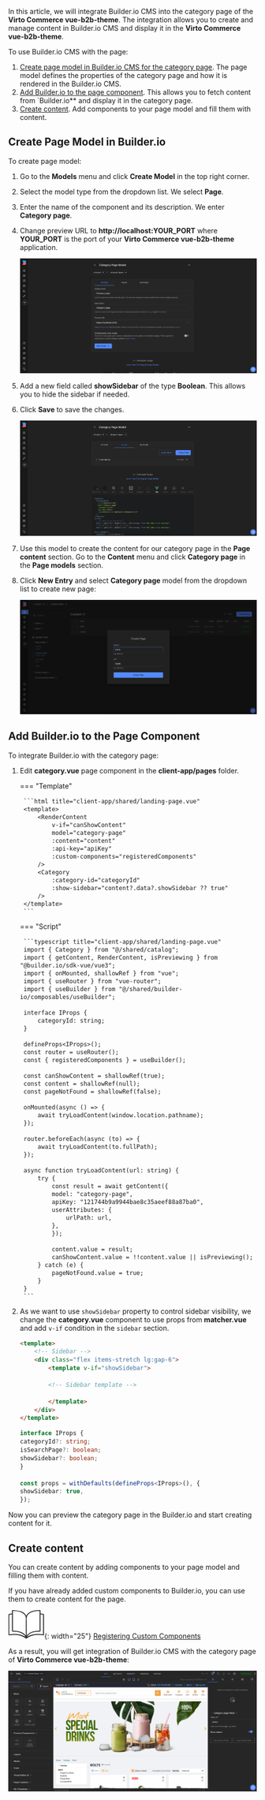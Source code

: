 In this article, we will integrate Builder.io CMS into the category page of the **Virto Commerce vue-b2b-theme**. The integration allows you to create and manage content in Builder.io CMS and display it in the **Virto Commerce vue-b2b-theme**.

To use Builder.io CMS with the page:

1. [Create page model in Builder.io CMS for the category page](category-page-integration.md#create-page-model-in-builderio). The page model defines the properties of the category page and how it is rendered in the Builder.io CMS.
1. [Add Builder.io to the page component](category-page-integration.md#add-builderio-to-the-page-component). This allows you to fetch content from `Builder.io** and display it in the category page.
1. [Create content](category-page-integration.md#create-content). Add components to your page model and fill them with content.

## Create Page Model in Builder.io

To create page model:

1. Go to the **Models** menu and click **Create Model** in the top right corner. 
1. Select the model type from the dropdown list. We select **Page**. 
1. Enter the name of the component and its description. We enter **Category page**.
1. Change preview URL to **http://localhost:YOUR_PORT** where **YOUR_PORT** is the port of your **Virto Commerce vue-b2b-theme** application.

    ![Catalog Page Block](media/catalog-page-block-builder.png)

1. Add a new field called **showSidebar** of the type **Boolean**. This allows you to hide the sidebar if needed. 
1. Click **Save** to save the changes.

    ![Catalog Page Block Fields](media/catalog-page-block-fields-builder.png)

1. Use this model to create the content for our category page in the **Page content** section. Go to the **Content** menu and click **Category page** in the **Page models** section. 
1. Click **New Entry** and select **Category page** model from the dropdown list to create new page:

    ![Create New Builder Catalog](media/create-new-builder-catalog.png)

## Add Builder.io to the Page Component

To integrate Builder.io with the category page:

1. Edit **category.vue** page component in the **client-app/pages** folder.

    === "Template"

        ```html title="client-app/shared/landing-page.vue"
        <template>
            <RenderContent
                v-if="canShowContent"
                model="category-page"
                :content="content"
                :api-key="apiKey"
                :custom-components="registeredComponents"
            />
            <Category
                :category-id="categoryId"
                :show-sidebar="content?.data?.showSidebar ?? true"
            />
        </template>
        ```

    === "Script"

        ```typescript title="client-app/shared/landing-page.vue"
        import { Category } from "@/shared/catalog";
        import { getContent, RenderContent, isPreviewing } from "@builder.io/sdk-vue/vue3";
        import { onMounted, shallowRef } from "vue";
        import { useRouter } from "vue-router";
        import { useBuilder } from "@/shared/builder-io/composables/useBuilder";

        interface IProps {
            categoryId: string;
        }

        defineProps<IProps>();
        const router = useRouter();
        const { registeredComponents } = useBuilder();

        const canShowContent = shallowRef(true);
        const content = shallowRef(null);
        const pageNotFound = shallowRef(false);

        onMounted(async () => {
            await tryLoadContent(window.location.pathname);
        });

        router.beforeEach(async (to) => {
            await tryLoadContent(to.fullPath);
        });

        async function tryLoadContent(url: string) {
            try {
                const result = await getContent({
                model: "category-page",
                apiKey: "121744b9a9944bae8c35aeef88a87ba0",
                userAttributes: {
                    urlPath: url,
                },
                });

                content.value = result;
                canShowContent.value = !!content.value || isPreviewing();
            } catch (e) {
                pageNotFound.value = true;
            }
        }
        ```

1. As we want to use `showSidebar` property to control sidebar visibility, we change the **category.vue** component to use props from **matcher.vue** and add `v-if` condition in the `sidebar` section.

    ```html title="client-app/shared/catalog/components/category.vue" linenums="1"
    <template>
        <!-- Sidebar -->
        <div class="flex items-stretch lg:gap-6">
            <template v-if="showSidebar">

            <!-- Sidebar template -->

            </template>
        </div>
    </template>
    ```

    ```typescript title="client-app/shared/catalog/components/category.vue" linenums="1"
    interface IProps {
    categoryId?: string;
    isSearchPage?: boolean;
    showSidebar?: boolean;
    }

    const props = withDefaults(defineProps<IProps>(), {
    showSidebar: true,
    });
    ```

Now you can preview the category page in the Builder.io and start creating content for it.

## Create content

You can create content by adding components to your page model and filling them with content.

If you have already added custom components to Builder.io, you can use them to create content for the page. 

![Readmore](media/readmore.png){: width="25"}  [Registering Custom Components](registering-custom-components.md)

As a result, you will get integration of Builder.io CMS with the category page of **Virto Commerce vue-b2b-theme**:

![Builder.io Integration](media/builderio-integration-category-page.png)

